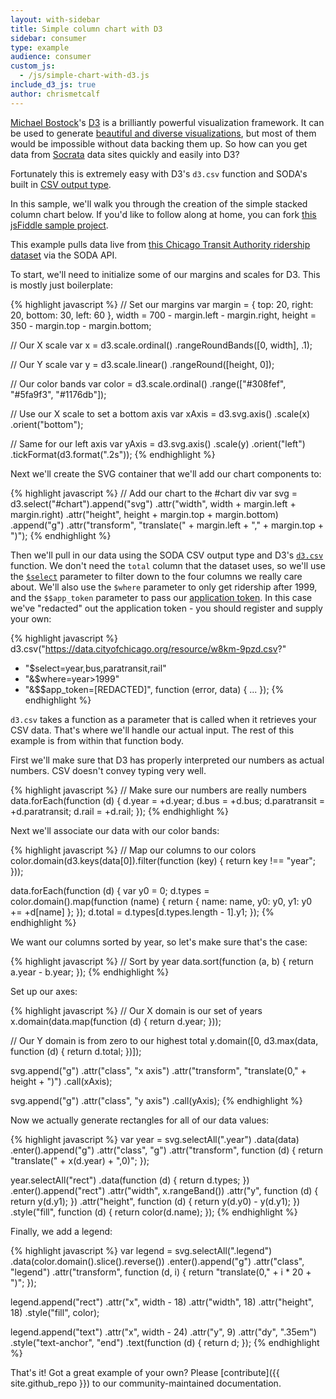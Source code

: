```yaml
---
layout: with-sidebar
title: Simple column chart with D3
sidebar: consumer
type: example
audience: consumer
custom_js:
  - /js/simple-chart-with-d3.js
include_d3_js: true
author: chrismetcalf
---
```


[Michael Bostock](http://bost.ocks.org/mike/)'s [D3](http://d3js.org/) is a brilliantly powerful visualization framework. It can be used to generate [beautiful and diverse visualizations](https://github.com/mbostock/d3/wiki/Gallery), but most of them would be impossible without data backing them up. So how can you get data from [Socrata](http://www.socrata.com) data sites quickly and easily into D3?

Fortunately this is extremely easy with D3's `d3.csv` function and SODA's built in [CSV output type](/docs/formats/csv.html).

In this sample, we'll walk you through the creation of the simple stacked column chart below. If you'd like to follow along at home, you can fork [this jsFiddle sample project](http://jsfiddle.net/chrismetcalf/eAYZ7/).

<div id="chart"><!-- This space intentionally left blank --></div>

This example pulls data live from [this Chicago Transit Authority ridership dataset](https://data.cityofchicago.org/Transportation/CTA-Ridership-Annual-Boarding-Totals/w8km-9pzd) via the SODA API.

To start, we'll need to initialize some of our margins and scales for D3. This is mostly just boilerplate:

{% highlight javascript %}
// Set our margins
var margin = {
    top: 20,
    right: 20,
    bottom: 30,
    left: 60
},
width = 700 - margin.left - margin.right,
    height = 350 - margin.top - margin.bottom;

// Our X scale
var x = d3.scale.ordinal()
    .rangeRoundBands([0, width], .1);

// Our Y scale
var y = d3.scale.linear()
    .rangeRound([height, 0]);

// Our color bands
var color = d3.scale.ordinal()
    .range(["#308fef", "#5fa9f3", "#1176db"]);

// Use our X scale to set a bottom axis
var xAxis = d3.svg.axis()
    .scale(x)
    .orient("bottom");

// Same for our left axis
var yAxis = d3.svg.axis()
    .scale(y)
    .orient("left")
    .tickFormat(d3.format(".2s"));
{% endhighlight %}

Next we'll create the SVG container that we'll add our chart components to:

{% highlight javascript %}
// Add our chart to the #chart div
var svg = d3.select("#chart").append("svg")
    .attr("width", width + margin.left + margin.right)
    .attr("height", height + margin.top + margin.bottom)
    .append("g")
    .attr("transform", "translate(" + margin.left + "," + margin.top + ")");
{% endhighlight %}

Then we'll pull in our data using the SODA CSV output type and D3's [`d3.csv`](https://github.com/mbostock/d3/wiki/CSV) function. We don't need the `total` column that the dataset uses, so we'll use the [`$select`](/docs/queries.html#the_select_parameter) parameter to filter down to the four columns we really care about. We'll also use the `$where` parameter to only get ridership after 1999, and the `$$app_token` parameter to pass our [application token](/docs/app-tokens.html). In this case we've "redacted" out the application token - you should register and supply your own:

{% highlight javascript %}
d3.csv("https://data.cityofchicago.org/resource/w8km-9pzd.csv?"
  + "$select=year,bus,paratransit,rail"
  + "&$where=year>1999"
  + "&$$app_token=[REDACTED]", function (error, data) {
  ...
});
{% endhighlight %}

`d3.csv` takes a function as a parameter that is called when it retrieves your CSV data. That's where we'll handle our actual input. The rest of this example is from within that function body.

First we'll make sure that D3 has properly interpreted our numbers as actual numbers. CSV doesn't convey typing very well.

{% highlight javascript %}
// Make sure our numbers are really numbers
data.forEach(function (d) {
    d.year = +d.year;
    d.bus = +d.bus;
    d.paratransit = +d.paratransit;
    d.rail = +d.rail;
});
{% endhighlight %}

Next we'll associate our data with our color bands:

{% highlight javascript %}
// Map our columns to our colors
color.domain(d3.keys(data[0]).filter(function (key) {
    return key !== "year";
}));

data.forEach(function (d) {
    var y0 = 0;
    d.types = color.domain().map(function (name) {
        return {
            name: name,
            y0: y0,
            y1: y0 += +d[name]
        };
    });
    d.total = d.types[d.types.length - 1].y1;
});
{% endhighlight %}

We want our columns sorted by year, so let's make sure that's the case:

{% highlight javascript %}
// Sort by year
data.sort(function (a, b) {
    return a.year - b.year;
});
{% endhighlight %}

Set up our axes:

{% highlight javascript %}
// Our X domain is our set of years
x.domain(data.map(function (d) {
    return d.year;
}));

// Our Y domain is from zero to our highest total
y.domain([0, d3.max(data, function (d) {
    return d.total;
})]);

svg.append("g")
    .attr("class", "x axis")
    .attr("transform", "translate(0," + height + ")")
    .call(xAxis);

svg.append("g")
    .attr("class", "y axis")
    .call(yAxis);
{% endhighlight %}

Now we actually generate rectangles for all of our data values:

{% highlight javascript %}
var year = svg.selectAll(".year")
    .data(data)
    .enter().append("g")
    .attr("class", "g")
    .attr("transform", function (d) {
    return "translate(" + x(d.year) + ",0)";
});

year.selectAll("rect")
    .data(function (d) {
    return d.types;
})
    .enter().append("rect")
    .attr("width", x.rangeBand())
    .attr("y", function (d) {
    return y(d.y1);
})
    .attr("height", function (d) {
    return y(d.y0) - y(d.y1);
})
    .style("fill", function (d) {
    return color(d.name);
});
{% endhighlight %}

Finally, we add a legend:

{% highlight javascript %}
var legend = svg.selectAll(".legend")
    .data(color.domain().slice().reverse())
    .enter().append("g")
    .attr("class", "legend")
    .attr("transform", function (d, i) {
    return "translate(0," + i * 20 + ")";
});

legend.append("rect")
    .attr("x", width - 18)
    .attr("width", 18)
    .attr("height", 18)
    .style("fill", color);

legend.append("text")
    .attr("x", width - 24)
    .attr("y", 9)
    .attr("dy", ".35em")
    .style("text-anchor", "end")
    .text(function (d) {
    return d;
});
{% endhighlight %}

That's it! Got a great example of your own? Please [contribute]({{ site.github_repo }}) to our community-maintained documentation.

